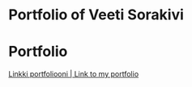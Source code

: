 # Portfolio of Veeti Sorakivi
# Portfolio
[Linkki portfoliooni | Link to my portfolio](https://sorakiviportfolio.netlify.app/)

